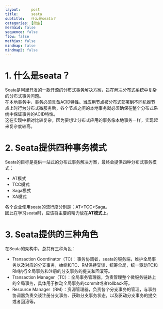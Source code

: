 ```yaml
---
layout:     post
title:      seata
subtitle:   什么是seata？
categories: [爬虫]
mermaid: false
sequence: false
flow: false
mathjax: false
mindmap: false
mindmap2: false
---
```


# 1. 什么是seata？
Seata是阿里开发的一款开源的分布式事务解决方案，旨在解决分布式系统中复杂的分布式事务问题。    
在本地事务中，事务必须具备ACID特性。当应用节点被分布式部署到不同机器节点上时行为分布式微服务后，各个节点之间的本地事务就必须确保在整个分布式系统中保证事务的ACID特性。   
这在实现中相对比较复杂，因为要想让分布式应用的事务像本地事务一样，实现起来复杂度较高。   

# 2. Seata提供四种事务模式
Seata的目标是提供一站式的分布式事务解决方案，最终会提供四种分布式事务模式：   
- AT模式
- TCC模式
- Saga模式
- XA模式

各个企业使用seata的流行度分别是：AT>TCC>Saga。    
因此在学习seata时，应该将主要的精力放在**AT模式**上。   

# 3. Seata提供的三种角色
在Seata的架构中，总共有三种角色：   
- Transaction Coordinator（TC）：事务协调者，seata的服务端，维护全局事务以及对应的分支事务，始终和TC、RM保持交谈，统筹全局，统一驱动TC和RM执行全局事务和注册的分支事务的提交和回滚等。   
- Transaction Manager（TC）：全局事务管理器，负责管理整个微服务链路上的全局事务，具体用于推动全局事务的commit或者rollback等。   
- Resource Manager（RM）：资源管理器，负责各个分支事务的管理，与事务协调器负责交谈注册分支事务、获取分支事务状态，以及驱动分支事务的提交或者回滚等。

